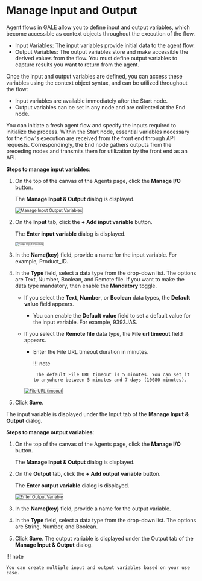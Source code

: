 # Manage Input and Output

Agent flows in GALE allow you to define input and output variables, which become accessible as context objects throughout the execution of the flow.

* Input Variables: The input variables provide initial data to the agent flow. 
* Output Variables: The output variables store and make accessible the derived values from the flow. You must define output variables to capture results you want to return from the agent.

Once the input and output variables are defined, you can access these variables using the context object syntax, and can be utilized throughout the flow:

* Input variables are available immediately after the Start node.
* Output variables can be set in any node and are collected at the End node.

You can initiate a fresh agent flow and specify the inputs required to initialize the process. Within the Start node, essential variables necessary for the flow's execution are received from the front end through API requests. Correspondingly, the End node gathers outputs from the preceding nodes and transmits them for utilization by the front end as an API.


**Steps to manage input variables**:

1. On the top of the canvas of the Agents page, click the **Manage I/O** button.

    The **Manage Input & Output** dialog is displayed.

    <img src="../images/manage-input-output-variables.png" alt="Manage Input Output Variables" title="Manage Input Output Variables" style="border: 1px solid gray; zoom:80%;">

1. On the **Input** tab, click the **+ Add input variable** button.

    The **Enter input variable** dialog is displayed.

    <img src="../images/enter-input-variable.png" alt="Enter Input Variable" title="Enter Input Variable" style="border: 1px solid gray; zoom:50%;">

1. In the **Name(key)** field, provide a name for the input variable. For example, Product_ID.
2. In the **Type** field, select a data type from the drop-down list. 
The options are Text, Number, Boolean, and Remote file. 
If you want to make the data type mandatory, then enable the **Mandatory** toggle.
    *  If you select the **Text**, **Number**, or **Boolean** data types, the **Default value** field appears.
        * You can enable the **Default value** field to set a default value for the input variable. For example, 9393JAS.
    
    *  If you select the **Remote file** data type, the **File url timeout** field appears.
        *  Enter the File URL timeout duration in minutes.
            
            !!! note

                The default File URL timeout is 5 minutes. You can set it to anywhere between 5 minutes and 7 days (10080 minutes).
                          
         <img src="../images/url-timeout.png" alt="File URL timeout" title="File URL timeout" style="border: 1px solid gray; zoom:80%;">


3. Click **Save**.

The input variable is displayed under the Input tab of the **Manage Input & Output** dialog.

**Steps to manage output variables**:

1. On the top of the canvas of the Agents page, click the **Manage I/O** button.

    The **Manage Input & Output** dialog is displayed.

1. On the **Output** tab, click the **+ Add output variable** button.

    The **Enter output variable** dialog is displayed.

    <img src="../images/enter-output-variable.png" alt="Enter Output Variable" title="Enter Output Variable" style="border: 1px solid gray; zoom:80%;">

1. In the **Name(key)** field, provide a name for the output variable.
2. In the **Type** field, select a data type from the drop-down list.
The options are String, Number, and Boolean.
3. Click **Save**. 
The output variable is displayed under the Output tab of the **Manage Input & Output** dialog.

!!! note

    You can create multiple input and output variables based on your use case.

